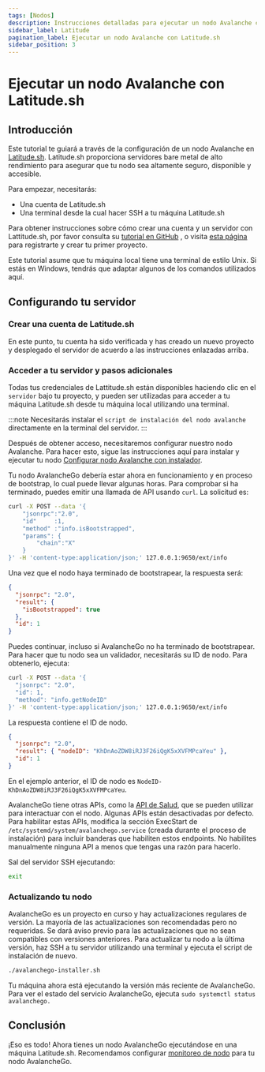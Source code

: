 ```yaml
---
tags: [Nodos]
description: Instrucciones detalladas para ejecutar un nodo Avalanche con Latitude.sh
sidebar_label: Latitude
pagination_label: Ejecutar un nodo Avalanche con Latitude.sh
sidebar_position: 3
---
```


# Ejecutar un nodo Avalanche con Latitude.sh

## Introducción

Este tutorial te guiará a través de la configuración de un nodo Avalanche en [Latitude.sh](https://latitude.sh).
Latitude.sh proporciona servidores bare metal de alto rendimiento para asegurar que tu nodo sea altamente
seguro, disponible y accesible.

Para empezar, necesitarás:

- Una cuenta de Latitude.sh
- Una terminal desde la cual hacer SSH a tu máquina Latitude.sh

Para obtener instrucciones sobre cómo crear una cuenta y un servidor con Lattitude.sh, por favor consulta su
[tutorial en GitHub](https://github.com/NottherealIllest/Latitude.sh-post/blob/main/avalanhe/avax-copy.md)
, o visita [esta página](https://www.latitude.sh/dashboard/signup) para registrarte y crear tu primer proyecto.

Este tutorial asume que tu máquina local tiene una terminal de estilo Unix. Si estás en Windows, tendrás
que adaptar algunos de los comandos utilizados aquí.

## Configurando tu servidor

### Crear una cuenta de Latitude.sh

En este punto, tu cuenta ha sido verificada y has creado un nuevo proyecto y desplegado el
servidor de acuerdo a las instrucciones enlazadas arriba.

### Acceder a tu servidor y pasos adicionales

Todas tus credenciales de Lattitude.sh están disponibles haciendo clic en el `servidor` bajo tu proyecto, y pueden
ser utilizadas para acceder a tu máquina Latitude.sh desde tu máquina local utilizando una terminal.

:::note
Necesitarás instalar el `script de instalación del nodo avalanche` directamente en la terminal del servidor.
:::

Después de obtener acceso, necesitaremos configurar nuestro nodo Avalanche. Para hacer esto, sigue las instrucciones
aquí para instalar y ejecutar tu nodo
[Configurar nodo Avalanche con instalador](/nodes/run/with-installer/installing-avalanchego.md).

Tu nodo AvalancheGo debería estar ahora en funcionamiento y en proceso de bootstrap, lo cual puede llevar algunas
horas. Para comprobar si ha terminado, puedes emitir una llamada de API usando `curl`.
La solicitud es:

```sh
curl -X POST --data '{
    "jsonrpc":"2.0",
    "id"     :1,
    "method" :"info.isBootstrapped",
    "params": {
        "chain":"X"
    }
}' -H 'content-type:application/json;' 127.0.0.1:9650/ext/info
```

Una vez que el nodo haya terminado de bootstrapear, la respuesta será:

```json
{
  "jsonrpc": "2.0",
  "result": {
    "isBootstrapped": true
  },
  "id": 1
}
```

Puedes continuar, incluso si AvalancheGo no ha terminado de bootstrapear.
Para hacer que tu nodo sea un validador, necesitarás su ID de nodo. Para obtenerlo, ejecuta:

```sh
curl -X POST --data '{
  "jsonrpc": "2.0",
  "id": 1,
  "method": "info.getNodeID"
}' -H 'content-type:application/json;' 127.0.0.1:9650/ext/info
```

La respuesta contiene el ID de nodo.

```json
{
  "jsonrpc": "2.0",
  "result": { "nodeID": "KhDnAoZDW8iRJ3F26iQgK5xXVFMPcaYeu" },
  "id": 1
}
```

En el ejemplo anterior, el ID de nodo es `NodeID-KhDnAoZDW8iRJ3F26iQgK5xXVFMPcaYeu`.

AvalancheGo tiene otras APIs, como la [API de Salud](https://docs.avax.network/apis/avalanchego/apis/health),
que se pueden utilizar para interactuar con el nodo. Algunas APIs están desactivadas por defecto. Para habilitar
estas APIs, modifica la sección ExecStart de `/etc/systemd/system/avalanchego.service` (creada durante el
proceso de instalación) para incluir banderas que habiliten estos endpoints. No habilites manualmente ninguna API
a menos que tengas una razón para hacerlo.

Sal del servidor SSH ejecutando:

```sh
exit
```

### Actualizando tu nodo

AvalancheGo es un proyecto en curso y hay actualizaciones regulares de versión. La mayoría de las actualizaciones son
recomendadas pero no requeridas. Se dará aviso previo para las actualizaciones que no sean compatibles con versiones
anteriores. Para actualizar tu nodo a la última versión, haz SSH a tu servidor utilizando una terminal y
ejecuta el script de instalación de nuevo.

```sh
./avalanchego-installer.sh
```

Tu máquina ahora está ejecutando la versión más reciente de AvalancheGo. Para ver el estado del servicio AvalancheGo,
ejecuta `sudo systemctl status avalanchego.`

## Conclusión

¡Eso es todo! Ahora tienes un nodo AvalancheGo ejecutándose en una máquina Latitude.sh. Recomendamos configurar
[monitoreo de nodo](https://docs.avax.network/nodes/maintain/setting-up-node-monitoring) para tu
nodo AvalancheGo.
